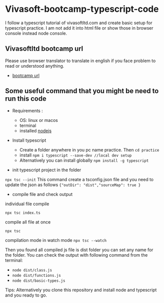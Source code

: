 # Vivasoft-bootcamp-typescript-code

I follow a typescript tutorial of vivasoftltd.com and create basic setup for typescript practice. I am not add it into html file or show those in browser console instead  node console.

## Vivasoftltd bootcamp url

Please use browser translator to translate in english if you face problem to read or understood anything.
- [bootcamp url](https://www.vivasoftltd.com/typescript-bootcamp)

## Some useful command that you might be need to run this code

- Requirements :
  - OS: linux or macos
  - terminal
  - installed [nodejs](https://nodejs.org/en/)

- Install typescript
  - Create a folder anywhere in you pc name practice. Then
```cd practice```
  - install
```npm i typescript --save-dev //local dev setup```
  - Alternatively you can install globally
```npm install -g typescript```

- init typescript project in the folder

```npx tsc --init```
This command create a tsconfig.json file and you need to update the json as follows
```{"outDir": "dist","sourceMap": true }```

- compile file and check output

individual file compile

```npx tsc index.ts```

compile all file at once

```npx tsc```

compilation mode in watch mode
```npx tsc --watch```

Then you found all compiled js file is dist folder you can set any name for the folder. You can check the output with following command from the terminal:

- ```node dist/class.js```
- ```node dist/functions.js```
- ```node dist/basic-types.js```

Tips: Alternatively you clone this repository and install node and typescript and you ready to go.
